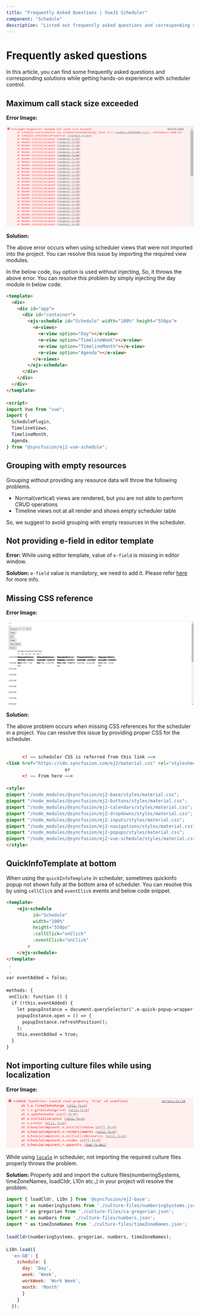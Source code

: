 ```yaml
---
title: "Frequently Asked Questions | VueJS Scheduler"
component: "Schedule"
description: "Listed out frequently asked questions and corresponding solutions for scheduler "
---
```


# Frequently asked questions

In this article, you can find some frequently asked questions and corresponding solutions while getting hands-on experience with scheduler control.

## Maximum call stack size exceeded

**Error Image:**

![Maximum call stack size exceeded](./images/max-call-stack-size.png)

**Solution:**

The above error occurs when using scheduler views that were not imported into the project. You can resolve this issue by importing the required view modules.

In the below code, `Day` option is used without injecting, So, it throws the above error. You can resolve this problem by simply injecting the day module in below code.

```html
<template>
  <div>
    <div id="app">
      <div id="container">
        <ejs-schedule id="Schedule" width="100%" height="550px">
          <e-views>
            <e-view option="Day"></e-view>
            <e-view option="TimelineWeek"></e-view>
            <e-view option="TimelineMonth"></e-view>
            <e-view option="Agenda"></e-view>
          </e-views>
        </ejs-schedule>
      </div>
    </div>
  </div>
</template>

<script>
import Vue from "vue";
import {
  SchedulePlugin,
  TimelineViews,
  TimelineMonth,
  Agenda,
} from "@syncfusion/ej2-vue-schedule";
```

## Grouping with empty resources

Grouping without providing any resource data will throw the following problems.

* Normal(vertical) views are rendered, but you are not able to perform CRUD operations
* Timeline views not at all render and shows empty scheduler table

So, we suggest to avoid grouping with empty resources in the scheduler.

## Not providing e-field in editor template

**Error:** While using editor template, value of  `e-field` is missing in editor window.

**Solution:** `e-field` value is mandatory, we need to add it. Please refer [here](https://ej2.syncfusion.com/vue/documentation/schedule/editor-template/#customizing-event-editor-using-template) for more info.

## Missing CSS reference

**Error Image:**

  ![Missing CSS reference](./images/missing-css-reference.png)

**Solution:**

The above problem occurs when missing CSS references for the scheduler in a project. You can resolve this issue by providing proper CSS for the scheduler.

```html

      <! –– scheduler CSS is referred from this link ––>
<link href="https://cdn.syncfusion.com/ej2/material.css" rel="stylesheet">
                      or
      <! –– From here ––>

<style>
@import "/node_modules/@syncfusion/ej2-base/styles/material.css";
@import "/node_modules/@syncfusion/ej2-buttons/styles/material.css";
@import "/node_modules/@syncfusion/ej2-calendars/styles/material.css";
@import "/node_modules/@syncfusion/ej2-dropdowns/styles/material.css";
@import "/node_modules/@syncfusion/ej2-inputs/styles/material.css";
@import "/node_modules/@syncfusion/ej2-navigations/styles/material.css";
@import "/node_modules/@syncfusion/ej2-popups/styles/material.css";
@import "/node_modules/@syncfusion/ej2-vue-schedule/styles/material.css";
</style>

```

## QuickInfoTemplate at bottom

When using the `quickInfoTemplate` in scheduler, sometimes quickinfo popup not shown fully at the bottom area of scheduler. You can resolve this by using `cellClick` and `eventClick` events and below code snippet.

```html
<template>
    <ejs-schedule
          id="Schedule"
          width="100%"
          height="550px"
          :cellClick="onClick"
          :eventClick="onClick"
        >
    </ejs-schedule>
</template>
 .
 .
var eventAdded = false;

methods: {
 onClick: function () {
  if (!this.eventAdded) {
    let popupInstance = document.querySelector('.e-quick-popup-wrapper').ej2_instances[0];
    popupInstance.open = () => {
      popupInstance.refreshPosition();
    };
    this.eventAdded = true;
  }
}
```

## Not importing culture files while using localization

**Error Image:**

![Locale import issue](./images/locale-import-issue.png)

 While using [`locale`](https://ej2.syncfusion.com/vue/documentation/schedule/localization/) in scheduler, not importing the required culture files properly throws the problem.

**Solution:** Properly add and import the culture files(numberingSystems, timeZoneNames, loadCldr, L10n etc.,) in your project will resolve the problem.

```javascript
import { loadCldr, L10n } from '@syncfusion/ej2-base';
import * as numberingSystems from './culture-files/numberingSystems.json';
import * as gregorian from './culture-files/ca-gregorian.json';
import * as numbers from './culture-files/numbers.json';
import * as timeZoneNames from './culture-files/timeZoneNames.json';

loadCldr(numberingSystems, gregorian, numbers, timeZoneNames);

L10n.load({
  'en-GB': {
    schedule: {
      day: 'Day',
      week: 'Week',
      workWeek: 'Work Week',
      month: 'Month'
      }
    }
  });

```
